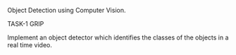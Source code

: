 



Object Detection using Computer Vision.

TASK-1 GRIP

Implement an object detector which identifies the classes of the objects in a real time video.
